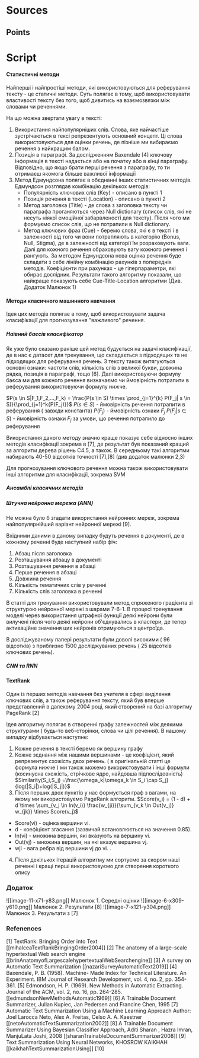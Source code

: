 # Sources

## Points 

# Script

#### Cтатистичні методи 
Найперші і найпростіші методи, які використовуються для реферування тексту - це статичні методи. Суть полягає в тому, щоб використовувати властивості тексту без того, щоб дивитись на взаємозвязки між словами чи реченнями. 
 
На що можна звертати увагу в тексті:
1. Використання найпопулярніших слів. Слова, яке найчастіше зустрічаються в тексі репрезентують основний концепт. Ці слова використовуються для оцінки речень, де пізніше ми вибираємо речення з найкращим балом.
2. Позиція в параграфі. За дослідженням Baxendale [4] ключову інформація в тексті надається або на початку або в кінці параграфу. Відповідно, що якщо брати перші речення з параграфу, то ти отримаєш якомога більше важливої інформації
3. Метод Едмундсона полягає в обєднанні інших статистичних методів. Едмундсон розглядав комбінацію декількох методів:
	- Популярність ключових слів (Key) -  описано в пункті 1 
	- Позиція речення в тексті (Location) - описано в пункті 2
	- Метод заголовка (Title) - де слова з заголовка тексту чи параграфа проганяються через Null dictionary (список слів, які не несуть ніякої емоційної забарвленості для тексту). Після чого ми формуємо список слів, що не потрапили в Null dictionary.
	- Метод ключових фраз (Cue) - беремо слова, які є в тексті і в залежності від того чи вони потрапляють в категорію (Bonus, Null, Stigma), де в залежності від категорії їм розраховують ваги. Далі для кожного речення обраховують вагу кожного речення і рангують.
	За методом Едмундсона нова оцінка речення буде складати з себе лінійну комбінацію рахунків з попередніх методів. Коефіцієнти при рахунках - це гіперпараметри, які обирає дослідник.
	Результати такого алгоритму показали, що найкраще показують себе Cue-Title-Location алгоритми (Див. Додаток Малюнок 1)


#### Методи класичного машинного навчання
Ідея цих методів полягає в тому, щоб використовувати задача класифікації для прогнозування "важливого" речення. 

##### Наївний баєсів класифікатор
Як уже було сказано раніше цей метод будується на задачі класифікації, де в нас є датасет для тренування, що складається з підходящих та не підходящих для реферування речень. З тексту також витягуються основні ознаки: частоти слів, кількість слів з великої букви, довжина рядка, позиція в параграфі, тощо [6]. 
Далі використовуючи формулу баєса ми для кожного речення визначаємо чи ймовірність потрапити в реферування використовуючи формулу нижче. 

$P(s \in S|F_1,F_2,...,F_k) = \frac{P(s \in S) \times \prod_{j=1}^{k} P(F_j| s \in S)}{\prod_{j=1}^k{P(F_j)}}$
 $P(s \in S)$ - ймовірність речення потрапити в реферування ( завжди константа)
 $P( F_j )$ - ймовірність ознаки  $F_j$
 $P(F_j|s \in S)$ - ймовірність ознаки $F_j$ за умови, що речення потрапило до реферування

Використання даного методу значно краще показує себе відносно інших методів класифікації зокрема в [7], де результат був показаний кращий за алгоритм дерева рішень C4.5, а також. 
В середньому такі алгоритми набирають 40-50 відсотків точності [7],[8] (див додаток малюнки 2,3)

Для прогнозування ключового речення можна також використовувати інші алгоритми для класифікацїі, зокрема SVM 

##### Ансамблі класичних методів 

##### Штучна нейронна мережа (ANN)
Не можна було б згадати використання нейронних мереж, зокрема найпопулярнійший варіант нейронної мережі [9]. 

Вхідними даними в даному випадку будуть речення в документі, де в кожному реченні буде наступний набір фіч:
1. Абзац після заголовка
2. Розташування абзацу в документі 
3. Розташування речення в абзаці 
4. Перше речення в абзаці 
5. Довжина речення 
6. Кількість тематичних слів у реченні 
7. Кількість слів заголовка в реченні

В статті для тренування використовували метод спряженого градієнта зі структурою нейронної мережі з шарами 7-6-1. В процесі тренування моделі через використання штрафної функції деякі нейрони були вилучені після чого деякі нейрони об'єднувались в кластери, де тепер активаційне значення цих нейронів отримуються з центроїда.  

В досліджуваному папері результати були доволі високими ( 96 відсотків) з приблизно 1500 досліджуваних речень ( 25 відсотків ключових речень).    

##### CNN та RNN 


#### TextRank

Один із перших методів навчання без учителя в сфері виділення ключових слів, а також реферування тексту, який був вперше представлений в далекому 2004 році, який створений на базі алгоритму PageRank [2]

Ідея алгоритму полягає в створенні графу залежностей між деякими структурами ( будь-то веб-сторінки, слова чи цілі речення). В нашому випадку відбувається наступне:
1. Кожне речення в тексті беремо як вершину графу
2. Кожне зєднання між нашими вершинами - це коефіцієнт, який репрезентує схожість двох речень. ( в оригінальній статті  це формула нижче ) ми також можемо використовувати і інші формули (косинусна схожість, cтрічкове ядро, найдовша підпослідовність)
$Similarity(S_i,S_j) =\frac{\omega_k|\omega_k \in S_i \cap S_j}{log(|S_i|)+log(|S_j|)}$
3. Після перших двох пунктів у нас формується граф з  вагами, на якому ми використовуємо PageRank алгоритм. 
	$Score(v_i) = (1 - d) + d \times \sum_{v_j \in In(v_i)} \frac{w_{ji}}{\sum_{v_k \in Out(v_j)} w_{jk}} \times Score(v_j)$
- Score(vi​) - оцінка вершини vi​.
- d - коефіцієнт згасання (зазвичай встановлюється на значення 0.85).
- In(vi​) - множина вершин, які вказують на вершину vi​.
- Out(vj​) - множина вершин, на які вказує вершина vj​.
- wji​ - вага ребра від вершини vj​ до vi​.
. 
4. Після декількох ітерацій алгоритму ми сортуємо за скором наші реченні і кращі перші використовуємо для створення короткого опису


### Додаток

![[image-11-x71-y83.png]]
Малюнок 1. Середні оцінки 
![[image-6-x309-y610.png]]
Малюнок 2. Результати [8]
![[image-7-x121-y304.png]]
Малюнок 3. Результати з [7]


### Refenences
[1] TextRank: Bringing Order into Text [[mihalceaTextRankBringingOrder2004]]
[2] The anatomy of a large-scale hypertextual Web search engine [[brinAnatomyofLargescalehypertextualWebSearchengine]]
[3] A survey on Automatic Text Summarization [[nazariSurveyAutomaticText2019]]
[4] Baxendale, P. B. (1958). Machine- Made Index for Technical Literature. An Experiment. IBM Journal of Research Development, vol. 4, no. 2, pp. 354-361. 
[5] Edmondson, H. P. (1969). New Methods in Automatic Extracting. Journal of the ACM, vol. 2, no. 16, pp. 264-285. [[edmundsonNewMethodsAutomatic1969]]
[6] A Trainable Document Summarizer, Julian Kupiec, Jan Pedersen and Francine Chen, 1995
[7] Automatic Text Summarization Using a Machine Learning Approach
Author: Joel Larocca Neto, Alex A. Freitas, Celso A. A. Kaestner [[netoAutomaticTextSummarization2002]]
[8] A Trainable Document Summarizer Using Bayesian Classifier Approach, Aditi Sharan , Hazra Imran, ManjuLata Joshi, 2008 [[sharanTrainableDocumentSummarizer2008]]
[9] Text Summarization Using Neural Networks, KHOSROW KAIKHAH [[kaikhahTextSummarizationUsing]]
[10]